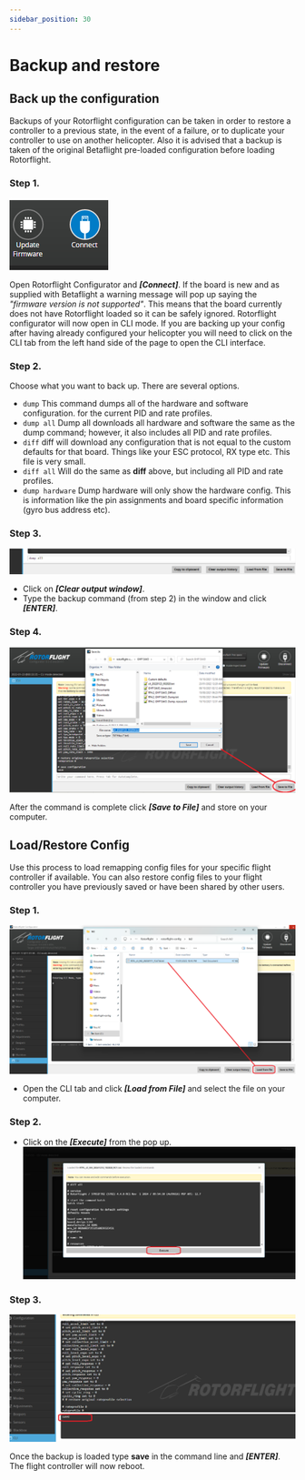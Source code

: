 ```yaml
---
sidebar_position: 30
---
```

# Backup and restore
## Back up the configuration
Backups of your Rotorflight configuration can be taken in order to restore a controller to a previous state, in the event of a failure, or to duplicate your controller to use on another helicopter. Also it is advised that a backup is taken of the original Betaflight pre-loaded configuration before loading Rotorflight. 

### Step 1.
![Step 1](./img/restore-1.png)

Open Rotorflight Configurator and **_[Connect]_**. If the board is new and as supplied with Betaflight a warning message will pop up saying the _"firmware version is not supported"_. This means that the board currently does not have Rotorflight loaded so it can be safely ignored. Rotorflight configurator will now open in CLI mode. If you are backing up your config after having already configured your helicopter you will need to click on the CLI tab from the left hand side of the page to open the CLI interface.

### Step 2. 
Choose what you want to back up. There are several options. 

* `dump`
This command dumps all of the hardware and software configuration. for the current PID and rate profiles.  
* `dump all`
Dump all downloads all hardware and software the same as the dump command; however, it also includes all PID and rate profiles.  
* `diff`
diff will download any configuration that is not equal to the custom defaults for that board. Things like your ESC protocol, RX type etc. This file is very small.  
* `diff all` 
Will do the same as **diff** above, but including all PID and rate profiles.
* `dump hardware`
Dump hardware will only show the hardware config. This is information like the pin assignments and board specific information (gyro bus address etc).  

### Step 3.
![Step 3](./img/restore-2.png)
* Click on **_[Clear output window]_**.  
* Type the backup command (from step 2) in the window and click **_[ENTER]_**. 

### Step 4.
![Step 4](./img/restore-3.png)

After the command is complete click **_[Save to File]_** and store on your computer.  

## Load/Restore Config
Use this process to load remapping config files for your specific flight controller if available.
You can also restore config files to your flight controller you have previously saved or have been shared by other users. 

### Step 1.
![Step 1](./img/restore-4.png)
* Open the CLI tab and click **_[Load from File]_** and select the file on your computer.  

### Step 2.
* Click on the **_[Execute]_** from the pop up.
![Step 2](./img/restore-5.png)
  
### Step 3.
![Step 2](./img/restore-6.png)

Once the backup is loaded type **save** in the command line and **_[ENTER]_**. The flight controller will now reboot.

